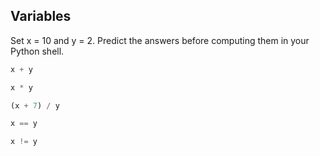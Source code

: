 ## Variables
Set x = 10 and y = 2.
Predict the answers before computing them in your Python shell.

```python
x + y

x * y

(x + 7) / y

x == y

x != y

```